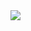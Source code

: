 <a href="https://github.com/devxb/gitanimals">
  <img
    src="https://render.gitanimals.org/farms/imb96"
  />
</a>

